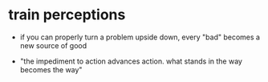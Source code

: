 # train perceptions

- if you can properly turn a problem upside down, every "bad" becomes a new source of good

- "the impediment to action advances action. what stands in the way becomes the way"
